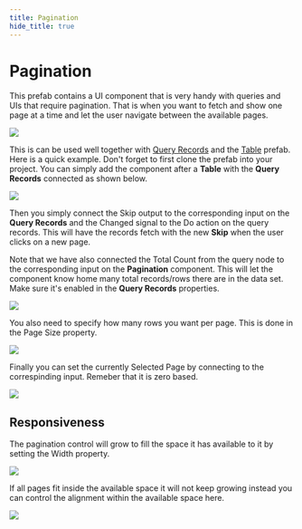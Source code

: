 ```yaml
---
title: Pagination
hide_title: true
---
```


# Pagination

This prefab contains a UI component that is very handy with queries and UIs that require pagination. That is when you want to fetch and show one page at a time and let the user navigate between the available pages.

<div className="ndl-image-with-background l">

![](/library/prefabs/pagination/pagination-1.png)

</div>

This is can be used well together with [Query Records](/nodes/data/cloud-data/query-records) and the [Table](/library/prefabs/table) prefab. Here is a quick example. Don't forget to first clone the prefab into your project. You can simply add the component after a **Table** with the **Query Records** connected as shown below.

<div className="ndl-image-with-background xl">

![](/library/prefabs/pagination/pagination-nodes-1.png)

</div>

Then you simply connect the <span class="ndl-data">Skip</span> output to the corresponding input on the **Query Records** and the <span class="ndl-signal">Changed</span> signal to the <span class="ndl-signal">Do</span> action on the query records. This will have the records fetch with the new **Skip** when the user clicks on a new page.

Note that we have also connected the <span class="ndl-data">Total Count</span> from the query node to the corresponding input on the **Pagination** component. This will let the component know home many total records/rows there are in the data set. Make sure it's enabled in the **Query Records** properties.

<div className="ndl-image-with-background l">

![](/library/prefabs/pagination/pagination-total-count.png)

</div>

You also need to specify how many rows you want per page. This is done in the <span class="ndl-data">Page Size</span> property.

<div className="ndl-image-with-background l">

![](/library/prefabs/pagination/pagination-props-1.png)

</div>

Finally you can set the currently <span class="ndl-data">Selected Page</span> by connecting to the correspinding input. Remeber that it is zero based.

<div className="ndl-image-with-background l">

![](/library/prefabs/pagination/pagination-props-2.png)

</div>

## Responsiveness

The pagination control will grow to fill the space it has available to it by setting the <span class="ndl-data">Width</span> property. 

<div className="ndl-image-with-background m">

![](/library/prefabs/pagination/pagination-width.png)

</div>

If all pages fit inside the available space it will not keep growing instead you can control the alignment within the available space here.

<div className="ndl-image-with-background m">

![](/library/prefabs/pagination/pagination-inner-align.png)

</div>